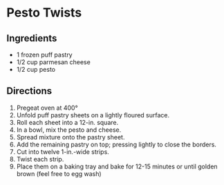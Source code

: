 # Pesto Twists

## Ingredients

- 1 frozen puff pastry
- 1/2 cup parmesan cheese
- 1/2 cup pesto

## Directions
1. Pregeat oven at 400°
2. Unfold puff pastry sheets on a lightly floured surface.
3. Roll each sheet into a 12-in. square.
4. In a bowl, mix the pesto and cheese.
4. Spread mixture onto the pastry sheet.
6. Add the remaining pastry on top; pressing lightly to close the borders.
7. Cut into twelve 1-in.-wide strips.
8. Twist each strip.
9. Place them on a baking tray and bake for 12-15 minutes or until golden brown (feel free to egg wash)
